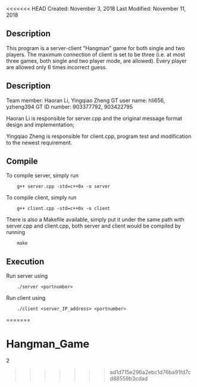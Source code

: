 <<<<<<< HEAD
Created: November 3, 2018
Last Modified: November 11, 2018


Description
-------------

This program is a server-client "Hangman" game for both single and two players. The maximum connection of client is set to be three (i.e. at most three games, both single and two player mode, are allowed). Every player are allowed only 6 times incorrect guess. 

Description
-------------

Team member: Haoran Li, Yingqiao Zheng
GT user name: hli656, yzheng394
GT ID number: 903377792, 903422795

Haoran Li is responsible for server.cpp and the original message format design and implementation;

Yingqiao Zheng is responsible for client.cpp, program test and modification to the newest requirement.


Compile
------------

To compile server, simply run

		g++ server.cpp -std=c++0x -o server

To compile client, simply run

		g++ client.cpp -std=c++0x -o client



There is also a Makefile available, simply put it under the same path with server.cpp and client.cpp, both server and client would be compiled by running

		make

Execution
-----------

Run server using

		./server <portnumber>

Run client using 

		./client <server_IP_address> <portnumber>

=======
# Hangman_Game
2
>>>>>>> ad1d715e296a2ebc1d76ba91fd7cd88559b3cdad
